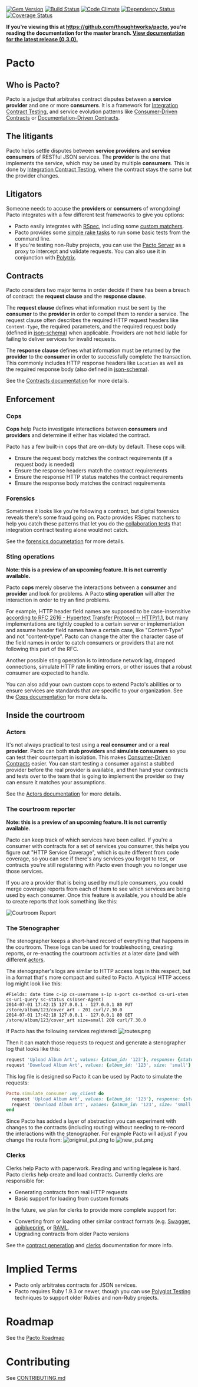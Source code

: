 [![Gem Version](https://badge.fury.io/rb/pacto.png)](http://badge.fury.io/rb/pacto)
[![Build Status](https://travis-ci.org/thoughtworks/pacto.png)](https://travis-ci.org/thoughtworks/pacto)
[![Code Climate](https://codeclimate.com/github/thoughtworks/pacto.png)](https://codeclimate.com/github/thoughtworks/pacto)
[![Dependency Status](https://gemnasium.com/thoughtworks/pacto.png)](https://gemnasium.com/thoughtworks/pacto)
[![Coverage Status](https://coveralls.io/repos/thoughtworks/pacto/badge.png)](https://coveralls.io/r/thoughtworks/pacto)

**If you're viewing this at https://github.com/thoughtworks/pacto,
you're reading the documentation for the master branch.
[View documentation for the latest release
(0.3.0).](https://github.com/thoughtworks/pacto/tree/v0.3.0)**

# Pacto
## Who is Pacto?

Pacto is a judge that arbitrates contract disputes between a **service provider** and one or more **consumers**.  It is a framework for [Integration Contract Testing](http://martinfowler.com/bliki/IntegrationContractTest.html), and service evolution patterns like [Consumer-Driven Contracts](http://thoughtworks.github.io/pacto/patterns/cdc/) or [Documentation-Driven Contracts](http://thoughtworks.github.io/pacto/patterns/documentation_driven/).

## The litigants

Pacto helps settle disputes between **service providers** and **service consumers** of RESTful JSON services. The **provider** is the one that implements the service, which may be used by multiple **consumers**. This is done by [Integration Contract Testing](http://martinfowler.com/bliki/IntegrationContractTest.html), where the contract stays the same but the provider changes.

## Litigators

Someone needs to accuse the **providers** or **consumers** of wrongdoing! Pacto integrates with a few different test frameworks to give you options:

- Pacto easily integrates with [RSpec](http://rspec.info/), including some [custom matchers](#forensics).
- Pacto provides some [simple rake tasks](rake_tasks.md) to run some basic tests from the command line.
- If you're testing non-Ruby projects, you can use the [Pacto Server](server.md) as a proxy to intercept and validate requests. You can also use it in conjunction with [Polytrix](https://github.com/rackerlabs/polytrix).

## Contracts

Pacto considers two major terms in order decide if there has been a breach of contract: the **request clause** and the **response clause**.

The **request clause** defines what information must be sent by the **consumer** to the **provider** in order to compel them to render a service.  The request clause often describes the required HTTP request headers like `Content-Type`, the required parameters, and the required request body (defined in [json-schema](http://json-schema.org/)) when applicable.  Providers are not held liable for failing to deliver services for invalid requests.

The **response clause** defines what information must be returned by the **provider** to the **consumer** in order to successfully complete the transaction.  This commonly includes HTTP response headers like `Location` as well as the required response body (also defined in [json-schema](http://json-schema.org/)).

See the [Contracts documentation](contracts.md) for more details.



## Enforcement

### Cops
**Cops** help Pacto investigate interactions between **consumers** and **providers** and determine if either has violated the contract.

Pacto has a few built-in cops that are on-duty by default. These cops will:
- Ensure the request body matches the contract requirements (if a request body is needed)
- Ensure the response headers match the contract requirements
- Ensure the response HTTP status matches the contract requirements
- Ensure the response body matches the contract requirements

### Forensics

Sometimes it looks like you're following a contract, but digital forensics reveals there's some fraud going on. Pacto provides RSpec matchers to help you catch these patterns that let you do the [collaboration tests](http://programmers.stackexchange.com/questions/135011/removing-the-integration-test-scam-understanding-collaboration-and-contract) that integration contract testing alone would not catch.

See the [forensics documetation](forensics.md) for more details.

### Sting operations

**Note: this is a preview of an upcoming feature. It is not currently available.**

Pacto **cops** merely observe the interactions between a **consumer** and **provider** and look for problems. A Pacto **sting operation** will alter the interaction in order to try an find problems.

For example, HTTP header field names are supposed to be case-insensitive [according to RFC 2616 - Hypertext Transfer Protocol -- HTTP/1.1](http://www.w3.org/Protocols/rfc2616/rfc2616-sec4.html#sec4.2), but many implementations are tightly coupled to a certain server or implementation and assume header field names have a certain case, like "Content-Type" and not "content-type". Pacto can change the alter the character case of the field names in order to catch consumers or providers that are not following this part of the RFC.

Another possible sting operation is to introduce network lag, dropped connections, simulate HTTP rate limiting errors, or other issues that a robust consumer are expected to handle.

You can also add your own custom cops to extend Pacto's abilities or to ensure services are standards that are specific to your organization. See the [Cops documentation](cops.md) for more details.

## Inside the courtroom

### Actors

It's not always practical to test using a **real consumer** and or a **real provider**. Pacto can both **stub providers** and **simulate consumers** so you can test their counterpart in isolation. This makes [Consumer-Driven Contracts](http://thoughtworks.github.io/pacto/patterns/cdc/) easier. You can start testing a consumer against a stubbed provider before the real provider is available, and then hand your contracts and tests over to the team that is going to implement the provider so they can ensure it matches your assumptions.

See the [Actors documentation](actors.md) for more details.

### The courtroom reporter

**Note: this is a preview of an upcoming feature. It is not currently available.**

Pacto can keep track of which services have been called. If you're a consumer with contracts for a set of services you consumer, this helps you figure out "HTTP Service Coverage", which is quite different from code coverage, so you can see if there's any services you forgot to test, or contracts you're still registering with Pacto even though you no longer use those services.

If you are a provider that is being used by multiple consumers, you could merge coverage reports from each of them to see which services are being used by each consumer. Once this feature is available, you should be able to create reports that look something like this:

![Courtroom Report](https://cloud.githubusercontent.com/assets/896878/2707078/21b0245e-c49d-11e3-8b4e-fa695aa56c4d.png)

### The Stenographer

The stenographer keeps a short-hand record of everything that happens in the courtroom. These logs can be used for troubleshooting, creating reports, or re-enacting the courtroom activities at a later date (and with different [actors](#actors).

The stenographer's logs are similar to HTTP access logs in this respect, but in a format that's more compact and suited to Pacto. A typical HTTP access log might look like this:

```
#Fields: date time c-ip cs-username s-ip s-port cs-method cs-uri-stem cs-uri-query sc-status cs(User-Agent)
2014-07-01 17:42:15 127.0.0.1 - 127.0.0.1 80 PUT /store/album/123/cover_art - 201 curl/7.30.0
2014-07-01 17:42:18 127.0.0.1 - 127.0.0.1 80 GET /store/album/123/cover_art size=small 200 curl/7.30.0
```

If Pacto has the following services registered:
![routes.png](https://draftin.com:443/images/16800?token=8Z2bmsbxOQ74ogeeWTXBwyvVaJ0YBfNJCfQTHa08L3AnvQXsnIf40htwMVudSIugAmpeJp8MD53mN7FPzfgqG9o)

Then it can match those requests to request and generate a stenographer log that looks like this:
```ruby
request 'Upload Album Art', values: {album_id: '123'}, response: {status: 201} # no contract violations
request 'Download Album Art', values: {album_id: '123', size: 'small'}, response: {status: 200} # no contract violations
```

This log file is designed so Pacto it can be used by Pacto to simulate the requests:
```ruby
Pacto.simulate_consumer :my_client do
  request 'Upload Album Art', values: {album_id: '123'}, response: {status: 201} # no contract violations
  request 'Download Album Art', values: {album_id: '123', size: 'small'}, response: {status: 200} # no contract violations
end
```

Since Pacto has added a layer of abstraction you can experiment with changes to the contracts (including routing) without needing to re-record the interactions with the stenographer. For example Pacto will adjust if you change the route from:
![original_put.png](https://draftin.com:443/images/16801?token=6yI7VugUqaLJAMpMvf4oAlPucfQBnfdrdcGpcCuUFET_FH5E0ZreFIrL1C7U2GwRuNndntc9OTIXLD-B2wbkiyg)
to
![new_put.png](https://draftin.com:443/images/16802?token=IagQX2ggHIaaCfRGhR5q85cK9oNN6OgFX2yc9aT0CTZkGzxUMXB1nR40mwIYRat7dUeWPOmLebNOHWXOKlpe-iU)

### Clerks

Clerks help Pacto with paperwork. Reading and writing legalese is hard. Pacto clerks help create and load contracts. Currently clerks are responsible for:

- Generating contracts from real HTTP requests
- Basic support for loading from custom formats

In the future, we plan for clerks to provide more complete support for:
- Converting from or loading other similar contract formats (e.g. [Swagger](https://github.com/wordnik/swagger-spec), [apiblueprint](http://apiblueprint.org/), or [RAML](http://raml.org/).
- Upgrading contracts from older Pacto versions

See the [contract generation](generation.md) and [clerks](clerks.md) documentation for more info.

# Implied Terms

- Pacto only arbitrates contracts for JSON services.
- Pacto requires Ruby 1.9.3 or newer, though you can use [Polyglot Testing](http://thoughtworks.github.io/pacto/patterns/polyglot/) techniques to support older Rubies and non-Ruby projects.

# Roadmap

See the [Pacto Roadmap](https://github.com/thoughtworks/pacto/wiki/Pacto-Roadmap)

# Contributing

See [CONTRIBUTING.md](https://github.com/thoughtworks/pacto/blob/master/CONTRIBUTING.md)

